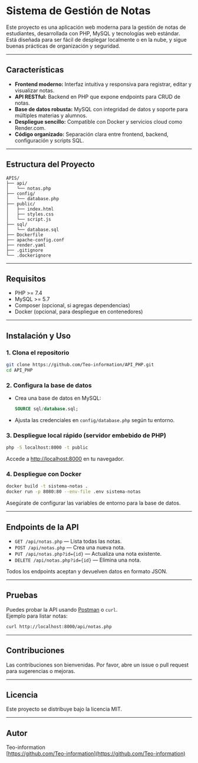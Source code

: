 # Sistema de Gestión de Notas

Este proyecto es una aplicación web moderna para la gestión de notas de estudiantes, desarrollada con PHP, MySQL y tecnologías web estándar. Está diseñada para ser fácil de desplegar localmente o en la nube, y sigue buenas prácticas de organización y seguridad.

---

## Características

- **Frontend moderno:** Interfaz intuitiva y responsiva para registrar, editar y visualizar notas.
- **API RESTful:** Backend en PHP que expone endpoints para CRUD de notas.
- **Base de datos robusta:** MySQL con integridad de datos y soporte para múltiples materias y alumnos.
- **Despliegue sencillo:** Compatible con Docker y servicios cloud como Render.com.
- **Código organizado:** Separación clara entre frontend, backend, configuración y scripts SQL.

---

## Estructura del Proyecto

```
APIS/
├── api/
│   └── notas.php
├── config/
│   └── database.php
├── public/
│   ├── index.html
│   ├── styles.css
│   └── script.js
├── sql/
│   └── database.sql
├── Dockerfile
├── apache-config.conf
├── render.yaml
├── .gitignore
└── .dockerignore
```

---

## Requisitos

- PHP >= 7.4
- MySQL >= 5.7
- Composer (opcional, si agregas dependencias)
- Docker (opcional, para despliegue en contenedores)

---

## Instalación y Uso

### 1. Clona el repositorio

```bash
git clone https://github.com/Teo-information/API_PHP.git
cd API_PHP
```

### 2. Configura la base de datos

- Crea una base de datos en MySQL:
  ```sql
  SOURCE sql/database.sql;
  ```
- Ajusta las credenciales en `config/database.php` según tu entorno.

### 3. Despliegue local rápido (servidor embebido de PHP)

```bash
php -S localhost:8000 -t public
```
Accede a [http://localhost:8000](http://localhost:8000) en tu navegador.

### 4. Despliegue con Docker

```bash
docker build -t sistema-notas .
docker run -p 8080:80 --env-file .env sistema-notas
```
Asegúrate de configurar las variables de entorno para la base de datos.

---

## Endpoints de la API

- `GET /api/notas.php` — Lista todas las notas.
- `POST /api/notas.php` — Crea una nueva nota.
- `PUT /api/notas.php?id={id}` — Actualiza una nota existente.
- `DELETE /api/notas.php?id={id}` — Elimina una nota.

Todos los endpoints aceptan y devuelven datos en formato JSON.

---

## Pruebas

Puedes probar la API usando [Postman](https://www.postman.com/) o `curl`.  
Ejemplo para listar notas:

```bash
curl http://localhost:8000/api/notas.php
```

---

## Contribuciones

Las contribuciones son bienvenidas. Por favor, abre un issue o pull request para sugerencias o mejoras.

---

## Licencia

Este proyecto se distribuye bajo la licencia MIT.

---

## Autor

Teo-information  
[https://github.com/Teo-information](https://github.com/Teo-information)